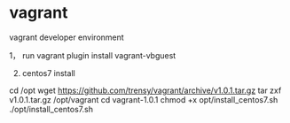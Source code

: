 # vagrant
vagrant  developer environment

1， run vagrant plugin install vagrant-vbguest

2. centos7 install

cd /opt
wget https://github.com/trensy/vagrant/archive/v1.0.1.tar.gz
tar zxf v1.0.1.tar.gz /opt/vagrant
cd vagrant-1.0.1
chmod +x opt/install_centos7.sh
./opt/install_centos7.sh